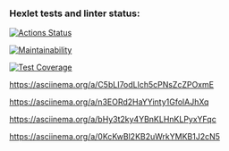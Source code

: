 ### Hexlet tests and linter status:
[![Actions Status](https://github.com/PolinaTsushko/frontend-project-46/actions/workflows/hexlet-check.yml/badge.svg)](https://github.com/PolinaTsushko/frontend-project-46/actions)

[![Maintainability](https://api.codeclimate.com/v1/badges/6bad39f309d92e9ba8e7/maintainability)](https://codeclimate.com/github/PolinaTsushko/frontend-project-46/maintainability)

[![Test Coverage](https://api.codeclimate.com/v1/badges/6bad39f309d92e9ba8e7/test_coverage)](https://codeclimate.com/github/PolinaTsushko/frontend-project-46/test_coverage)


https://asciinema.org/a/C5bLI7odLlch5cPNsZcZPOxmE

https://asciinema.org/a/n3EORd2HaYYinty1GfolAJhXq

https://asciinema.org/a/bHy3t2ky4YBnKLHnKLPyxYFqc

https://asciinema.org/a/0KcKwBl2KB2uWrkYMKB1J2cN5